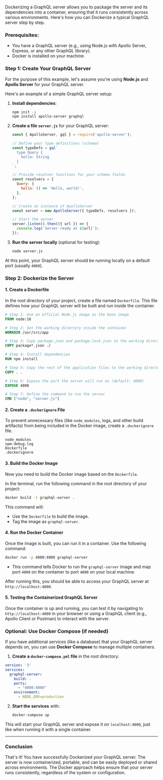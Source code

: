 Dockerizing a GraphQL server allows you to package the server and its dependencies into a container, ensuring that it runs consistently across various environments. Here's how you can Dockerize a typical GraphQL server step by step.

### Prerequisites:
- You have a GraphQL server (e.g., using Node.js with Apollo Server, Express, or any other GraphQL library).
- Docker is installed on your machine.

### Step 1: Create Your GraphQL Server
For the purpose of this example, let's assume you're using **Node.js** and **Apollo Server** for your GraphQL server.

Here's an example of a simple GraphQL server setup:

1. **Install dependencies**:
   ```bash
   npm init -y
   npm install apollo-server graphql
   ```

2. **Create a file `server.js`** for your GraphQL server:
   ```javascript
   const { ApolloServer, gql } = require('apollo-server');

   // Define your type definitions (schema)
   const typeDefs = gql`
     type Query {
       hello: String
     }
   `;

   // Provide resolver functions for your schema fields
   const resolvers = {
     Query: {
       hello: () => 'Hello, world!',
     },
   };

   // Create an instance of ApolloServer
   const server = new ApolloServer({ typeDefs, resolvers });

   // Start the server
   server.listen().then(({ url }) => {
     console.log(`Server ready at ${url}`);
   });
   ```

3. **Run the server locally** (optional for testing):
   ```bash
   node server.js
   ```

At this point, your GraphQL server should be running locally on a default port (usually `4000`).

### Step 2: Dockerize the Server

#### 1. **Create a Dockerfile**
In the root directory of your project, create a file named `Dockerfile`. This file defines how your GraphQL server will be built and run inside the container.

```Dockerfile
# Step 1: Use an official Node.js image as the base image
FROM node:16

# Step 2: Set the working directory inside the container
WORKDIR /usr/src/app

# Step 3: Copy package.json and package-lock.json to the working directory
COPY package*.json ./

# Step 4: Install dependencies
RUN npm install

# Step 5: Copy the rest of the application files to the working directory
COPY . .

# Step 6: Expose the port the server will run on (default: 4000)
EXPOSE 4000

# Step 7: Define the command to run the server
CMD ["node", "server.js"]
```

#### 2. **Create a `.dockerignore` File**
To prevent unnecessary files (like `node_modules`, logs, and other build artifacts) from being included in the Docker image, create a `.dockerignore` file.

```plaintext
node_modules
npm-debug.log
Dockerfile
.dockerignore
```

#### 3. **Build the Docker Image**
Now you need to build the Docker image based on the `Dockerfile`.

In the terminal, run the following command in the root directory of your project:

```bash
docker build -t graphql-server .
```

This command will:

- Use the `Dockerfile` to build the image.
- Tag the image as `graphql-server`.

#### 4. **Run the Docker Container**
Once the image is built, you can run it in a container. Use the following command:

```bash
docker run -p 4000:4000 graphql-server
```

- This command tells Docker to run the `graphql-server` image and map port `4000` on the container to port `4000` on your local machine.

After running this, you should be able to access your GraphQL server at `http://localhost:4000`.

#### 5. **Testing the Containerized GraphQL Server**
Once the container is up and running, you can test it by navigating to `http://localhost:4000` in your browser or using a GraphQL client (e.g., Apollo Client or Postman) to interact with the server.

### Optional: Use Docker Compose (if needed)
If you have additional services (like a database) that your GraphQL server depends on, you can use **Docker Compose** to manage multiple containers.

1. **Create a `docker-compose.yml` file** in the root directory:
   
```yaml
version: '3'
services:
  graphql-server:
    build: .
    ports:
      - "4000:4000"
    environment:
      - NODE_ENV=production
```

2. **Start the services** with:
   ```bash
   docker-compose up
   ```

This will start your GraphQL server and expose it on `localhost:4000`, just like when running it with a single container.

---

### Conclusion
That's it! You have successfully Dockerized your GraphQL server. The server is now containerized, portable, and can be easily deployed or shared across environments. The Docker approach helps ensure that your server runs consistently, regardless of the system or configuration.